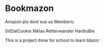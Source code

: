 # Bookmazon
Amazon pls dont sue us
Members: 

GitDatCookie
Niklas Rettenwander
HariboBie


This is a project done for school to learn blazor
